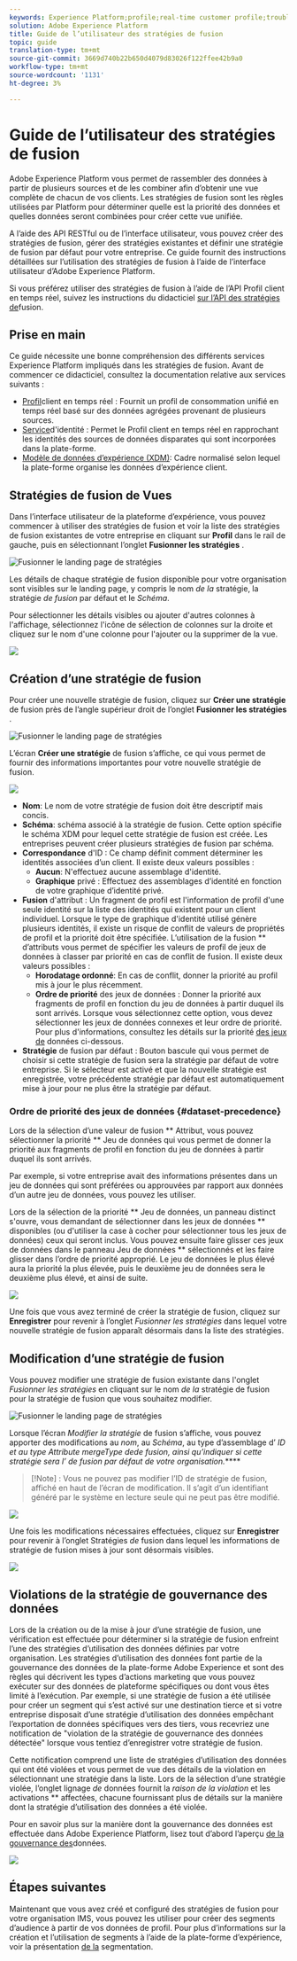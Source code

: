 ```yaml
---
keywords: Experience Platform;profile;real-time customer profile;troubleshooting;API
solution: Adobe Experience Platform
title: Guide de l’utilisateur des stratégies de fusion
topic: guide
translation-type: tm+mt
source-git-commit: 3669d740b22b650d4079d83026f122ffee42b9a0
workflow-type: tm+mt
source-wordcount: '1131'
ht-degree: 3%

---
```



# Guide de l’utilisateur des stratégies de fusion

Adobe Experience Platform vous permet de rassembler des données à partir de plusieurs sources et de les combiner afin d’obtenir une vue complète de chacun de vos clients. Les stratégies de fusion sont les règles utilisées par Platform pour déterminer quelle est la priorité des données et quelles données seront combinées pour créer cette vue unifiée.

A l’aide des API RESTful ou de l’interface utilisateur, vous pouvez créer des stratégies de fusion, gérer des stratégies existantes et définir une stratégie de fusion par défaut pour votre entreprise. Ce guide fournit des instructions détaillées sur l’utilisation des stratégies de fusion à l’aide de l’interface utilisateur d’Adobe Experience Platform.

Si vous préférez utiliser des stratégies de fusion à l’aide de l’API Profil client en temps réel, suivez les instructions du didacticiel [sur l’API des stratégies de](../api/merge-policies.md)fusion.

## Prise en main

Ce guide nécessite une bonne compréhension des différents services Experience Platform impliqués dans les stratégies de fusion. Avant de commencer ce didacticiel, consultez la documentation relative aux services suivants :

* [Profil](../home.md)client en temps réel : Fournit un profil de consommation unifié en temps réel basé sur des données agrégées provenant de plusieurs sources.
* [Service](../../identity-service/home.md)d&#39;identité : Permet le Profil client en temps réel en rapprochant les identités des sources de données disparates qui sont incorporées dans la plate-forme.
* [Modèle de données d’expérience (XDM)](../../xdm/home.md): Cadre normalisé selon lequel la plate-forme organise les données d’expérience client.

## Stratégies de fusion de Vues

Dans l’interface utilisateur de la plateforme d’expérience, vous pouvez commencer à utiliser des stratégies de fusion et voir la liste des stratégies de fusion existantes de votre entreprise en cliquant sur **Profil** dans le rail de gauche, puis en sélectionnant l’onglet **Fusionner les stratégies** .

![Fusionner le landing page de stratégies](../images/merge-policies/landing.png)

Les détails de chaque stratégie de fusion disponible pour votre organisation sont visibles sur le landing page, y compris le nom *de la* stratégie, la stratégie *de fusion* par défaut et le *Schéma*.

Pour sélectionner les détails visibles ou ajouter d&#39;autres colonnes à l&#39;affichage, sélectionnez l&#39;icône de sélection de colonnes sur la droite et cliquez sur le nom d&#39;une colonne pour l&#39;ajouter ou la supprimer de la vue.

![](../images/merge-policies/adjust-view.png)

## Création d’une stratégie de fusion

Pour créer une nouvelle stratégie de fusion, cliquez sur **Créer une stratégie** de fusion près de l’angle supérieur droit de l’onglet **Fusionner les stratégies** .

![Fusionner le landing page de stratégies](../images/merge-policies/create-new.png)

L’écran **Créer une stratégie** de fusion s’affiche, ce qui vous permet de fournir des informations importantes pour votre nouvelle stratégie de fusion.

![](../images/merge-policies/create.png)

* **Nom**: Le nom de votre stratégie de fusion doit être descriptif mais concis.
* **Schéma**: schéma associé à la stratégie de fusion. Cette option spécifie le schéma XDM pour lequel cette stratégie de fusion est créée. Les entreprises peuvent créer plusieurs stratégies de fusion par schéma.
* **Correspondance** d&#39;ID : Ce champ définit comment déterminer les identités associées d’un client. Il existe deux valeurs possibles :
   * **Aucun**: N&#39;effectuez aucune assemblage d&#39;identité.
   * **Graphique** privé : Effectuez des assemblages d’identité en fonction de votre graphique d’identité privé.
* **Fusion** d&#39;attribut : Un fragment de profil est l&#39;information de profil d&#39;une seule identité sur la liste des identités qui existent pour un client individuel. Lorsque le type de graphique d&#39;identité utilisé génère plusieurs identités, il existe un risque de conflit de valeurs de propriétés de profil et la priorité doit être spécifiée. L’utilisation de la fusion ** d’attributs vous permet de spécifier les valeurs de profil de jeux de données à classer par priorité en cas de conflit de fusion. Il existe deux valeurs possibles :
   * **Horodatage ordonné**: En cas de conflit, donner la priorité au profil mis à jour le plus récemment.
   * **Ordre de priorité** des jeux de données : Donner la priorité aux fragments de profil en fonction du jeu de données à partir duquel ils sont arrivés. Lorsque vous sélectionnez cette option, vous devez sélectionner les jeux de données connexes et leur ordre de priorité. Pour plus d&#39;informations, consultez les détails sur la priorité [des jeux de](#dataset-precedence) données ci-dessous.
* **Stratégie** de fusion par défaut : Bouton bascule qui vous permet de choisir si cette stratégie de fusion sera la stratégie par défaut de votre entreprise. Si le sélecteur est activé et que la nouvelle stratégie est enregistrée, votre précédente stratégie par défaut est automatiquement mise à jour pour ne plus être la stratégie par défaut.

### Ordre de priorité des jeux de données {#dataset-precedence}

Lors de la sélection d’une valeur de fusion ** Attribut, vous pouvez sélectionner la priorité ** Jeu de données qui vous permet de donner la priorité aux fragments de profil en fonction du jeu de données à partir duquel ils sont arrivés.

Par exemple, si votre entreprise avait des informations présentes dans un jeu de données qui sont préférées ou approuvées par rapport aux données d’un autre jeu de données, vous pouvez les utiliser.

Lors de la sélection de la priorité ** Jeu de données, un panneau distinct s&#39;ouvre, vous demandant de sélectionner dans les jeux de données ** disponibles (ou d&#39;utiliser la case à cocher pour sélectionner tous les jeux de données) ceux qui seront inclus. Vous pouvez ensuite faire glisser ces jeux de données dans le panneau Jeu de données ** sélectionnés et les faire glisser dans l’ordre de priorité approprié. Le jeu de données le plus élevé aura la priorité la plus élevée, puis le deuxième jeu de données sera le deuxième plus élevé, et ainsi de suite.

![](../images/merge-policies/dataset-precedence.png)

Une fois que vous avez terminé de créer la stratégie de fusion, cliquez sur **Enregistrer** pour revenir à l’onglet *Fusionner les stratégies* dans lequel votre nouvelle stratégie de fusion apparaît désormais dans la liste des stratégies.

## Modification d’une stratégie de fusion

Vous pouvez modifier une stratégie de fusion existante dans l&#39;onglet *Fusionner les stratégies* en cliquant sur le nom *de la* stratégie de fusion pour la stratégie de fusion que vous souhaitez modifier.

![Fusionner le landing page de stratégies](../images/merge-policies/select-edit.png)

Lorsque l’écran *Modifier la stratégie* de fusion s’affiche, vous pouvez apporter des modifications au *nom*, au *Schéma*, au type d’assemblage d’ *ID et au type Attribute mergeType dede fusion, ainsi qu’indiquer si cette stratégie sera l’ de fusion par défaut de votre organisation.*****

>[!Note] :
>Vous ne pouvez pas modifier l’ID de stratégie de fusion, affiché en haut de l’écran de modification. Il s’agit d’un identifiant généré par le système en lecture seule qui ne peut pas être modifié.

![](../images/merge-policies/edit-screen.png)

Une fois les modifications nécessaires effectuées, cliquez sur **Enregistrer** pour revenir à l’onglet Stratégies *de* fusion dans lequel les informations de stratégie de fusion mises à jour sont désormais visibles.

![](../images/merge-policies/edited.png)

## Violations de la stratégie de gouvernance des données

Lors de la création ou de la mise à jour d’une stratégie de fusion, une vérification est effectuée pour déterminer si la stratégie de fusion enfreint l’une des stratégies d’utilisation des données définies par votre organisation. Les stratégies d’utilisation des données font partie de la gouvernance des données de la plate-forme Adobe Experience et sont des règles qui décrivent les types d’actions marketing que vous pouvez exécuter sur des données de plateforme spécifiques ou dont vous êtes limité à l’exécution. Par exemple, si une stratégie de fusion a été utilisée pour créer un segment qui s’est activé sur une destination tierce et si votre entreprise disposait d’une stratégie d’utilisation des données empêchant l’exportation de données spécifiques vers des tiers, vous recevriez une notification de &quot;violation de la stratégie de gouvernance des données détectée&quot; lorsque vous tentiez d’enregistrer votre stratégie de fusion.

Cette notification comprend une liste de stratégies d’utilisation des données qui ont été violées et vous permet de vue des détails de la violation en sélectionnant une stratégie dans la liste. Lors de la sélection d’une stratégie violée, l’onglet lignage *de* données fournit la *raison de la violation* et les activations ** affectées, chacune fournissant plus de détails sur la manière dont la stratégie d’utilisation des données a été violée.

Pour en savoir plus sur la manière dont la gouvernance des données est effectuée dans Adobe Experience Platform, lisez tout d’abord l’aperçu [de la gouvernance des](../../data-governance/home.md)données.

![](../images/merge-policies/policy-violation.png)

## Étapes suivantes

Maintenant que vous avez créé et configuré des stratégies de fusion pour votre organisation IMS, vous pouvez les utiliser pour créer des segments d’audience à partir de vos données de profil. Pour plus d’informations sur la création et l’utilisation de segments à l’aide de la plate-forme d’expérience, voir la présentation [de la](../../segmentation/home.md) segmentation.